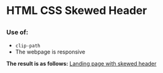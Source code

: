 # HTML CSS Skewed Header
## 
### Use of: 
- `clip-path`
- The webpage is responsive

**The result is as follows:**
[Landing page with skewed header](https://skewed-header-website.netlify.app)